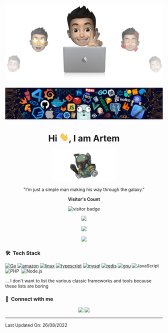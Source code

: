 <p align="center"><img src="https://raw.githubusercontent.com/KevinPatel04/KevinPatel04/master/cover-thompson.png"></p>
<p align="center"><img src="https://raw.githubusercontent.com/KevinPatel04/KevinPatel04/master/header.png"></p>

<h1 align="center">Hi <img src="https://raw.githubusercontent.com/KevinPatel04/KevinPatel04/master/Hi.gif" width="30px">, I am Artem</h1>
<p align="center"><img src="Star-Wars-Boba-Fett-PNG-Clipart.png" width="200"/></p>
<p align="center" width="150px">"I'm just a simple man making his way through the galaxy."</p>

<p align="center"><b>Visitor's Count</b></p>
<p align="center"><img src="https://profile-counter.glitch.me/%7BArtemNehoda%7D/count.svg" alt="visitor badge"/></p>
<p align="center"><img src="https://github-readme-stats.vercel.app/api/top-langs/?username=ArtemNehoda&layout=compact&hide=TSQL&theme=chartreuse-dark"></p>
<p align="center" ><img src="https://github-readme-stats.vercel.app/api?username=ArtemNehoda&count_private=true&show_icons=true&&theme=chartreuse-dark&include_all_commits=true" width="400"></p> 
<p align="center" ><img src="https://github-readme-streak-stats.herokuapp.com?user=ArtemNehoda&theme=chartreuse-dark"></p>

### 🛠 &nbsp;Tech Stack

<a href='https://github.com/shivamkapasia0' target="_blank"><img alt='Go' src='https://img.shields.io/badge/Golang-100000?style=flat&logo=Go&logoColor=white&labelColor=0D1B28&color=0D1B28'/></a>
<a href='https://github.com/shivamkapasia0' target="_blank"><img alt='amazon' src='https://img.shields.io/badge/AWS-100000?style=flat&logo=amazon&logoColor=white&labelColor=0D1B28&color=0D1B28'/></a>
<a href='https://github.com/shivamkapasia0' target="_blank"><img alt='linux' src='https://img.shields.io/badge/Bash_scripting-100000?style=flat&logo=linux&logoColor=white&labelColor=0D1B28&color=0D1B28'/></a>
<a href='https://github.com/shivamkapasia0' target="_blank"><img alt='typescript' src='https://img.shields.io/badge/Typescript-100000?style=flat&logo=typescript&logoColor=white&labelColor=0D1B28&color=0D1B28'/></a>
<a href='https://github.com/shivamkapasia0' target="_blank"><img alt='mysql' src='https://img.shields.io/badge/SQL-100000?style=flat&logo=mysql&logoColor=white&labelColor=0D1B28&color=0D1B28'/></a>
<a href='https://github.com/shivamkapasia0' target="_blank"><img alt='redis' src='https://img.shields.io/badge/NOSQL-100000?style=flat&logo=redis&logoColor=white&labelColor=0D1B28&color=0D1B28'/></a>
<a href='https://github.com/shivamkapasia0' target="_blank"><img alt='gnu' src='https://img.shields.io/badge/Backend-100000?style=flat&logo=gnu&logoColor=FFFFFF&labelColor=0D1B28&color=0D1B28'/></a>
![JavaScript](https://img.shields.io/badge/-JavaScript-05122A?style=flat&logo=javascript)&nbsp;
![PHP](https://img.shields.io/badge/-PHP-05122A?style=flat&logo=php&logoColor=777BB4)&nbsp;
![Node.js](https://img.shields.io/badge/-Node.js-05122A?style=flat&logo=node.js&logoColor=339933)&nbsp;

... I don't want to list the various classic frameworks and tools because these lists are boring

### :link: &nbsp;Connect with me

<p align="center">
<a href="https://it.linkedin.com/in/artem-nehoda-925487165"><img src="https://img.shields.io/badge/-Artem%20Nehoda-0077B5?style=for-the-badge&logo=Linkedin&logoColor=white"/></a>
<a href="https://instagram.com/artiom.nhd"><img src="https://img.shields.io/badge/-artiom.nhd-E4405F?style=for-the-badge&logo=Instagram&logoColor=white"/></a>
</p>

---

Last Updated On: 26/08/2022
